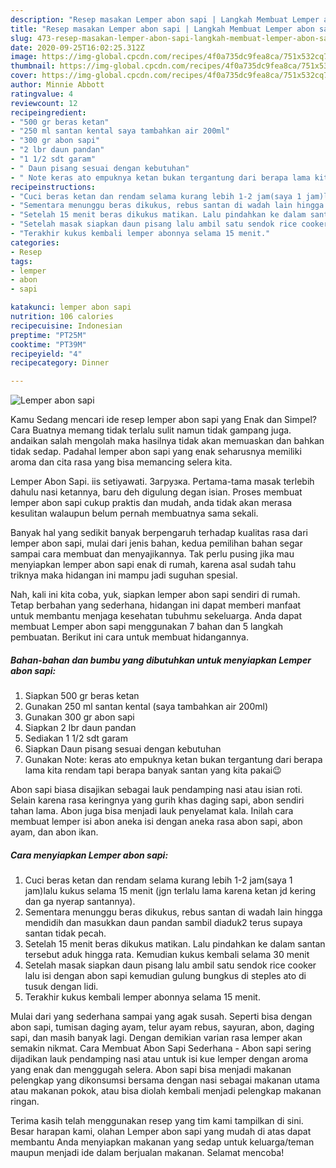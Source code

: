 ```yaml
---
description: "Resep masakan Lemper abon sapi | Langkah Membuat Lemper abon sapi Yang Enak dan Simpel"
title: "Resep masakan Lemper abon sapi | Langkah Membuat Lemper abon sapi Yang Enak dan Simpel"
slug: 473-resep-masakan-lemper-abon-sapi-langkah-membuat-lemper-abon-sapi-yang-enak-dan-simpel
date: 2020-09-25T16:02:25.312Z
image: https://img-global.cpcdn.com/recipes/4f0a735dc9fea8ca/751x532cq70/lemper-abon-sapi-foto-resep-utama.jpg
thumbnail: https://img-global.cpcdn.com/recipes/4f0a735dc9fea8ca/751x532cq70/lemper-abon-sapi-foto-resep-utama.jpg
cover: https://img-global.cpcdn.com/recipes/4f0a735dc9fea8ca/751x532cq70/lemper-abon-sapi-foto-resep-utama.jpg
author: Minnie Abbott
ratingvalue: 4
reviewcount: 12
recipeingredient:
- "500 gr beras ketan"
- "250 ml santan kental saya tambahkan air 200ml"
- "300 gr abon sapi"
- "2 lbr daun pandan"
- "1 1/2 sdt garam"
- " Daun pisang sesuai dengan kebutuhan"
- " Note keras ato empuknya ketan bukan tergantung dari berapa lama kita rendam tapi berapa banyak santan yang kita pakai"
recipeinstructions:
- "Cuci beras ketan dan rendam selama kurang lebih 1-2 jam(saya 1 jam)lalu kukus selama 15 menit (jgn terlalu lama karena ketan jd kering dan ga nyerap santannya)."
- "Sementara menunggu beras dikukus, rebus santan di wadah lain hingga mendidih dan masukkan daun pandan sambil diaduk2 terus supaya santan tidak pecah."
- "Setelah 15 menit beras dikukus matikan. Lalu pindahkan ke dalam santan tersebut aduk hingga rata. Kemudian kukus kembali selama 30 menit"
- "Setelah masak siapkan daun pisang lalu ambil satu sendok rice cooker lalu isi dengan abon sapi kemudian gulung bungkus di steples ato di tusuk dengan lidi."
- "Terakhir kukus kembali lemper abonnya selama 15 menit."
categories:
- Resep
tags:
- lemper
- abon
- sapi

katakunci: lemper abon sapi 
nutrition: 106 calories
recipecuisine: Indonesian
preptime: "PT25M"
cooktime: "PT39M"
recipeyield: "4"
recipecategory: Dinner

---
```



![Lemper abon sapi](https://img-global.cpcdn.com/recipes/4f0a735dc9fea8ca/751x532cq70/lemper-abon-sapi-foto-resep-utama.jpg)

Kamu Sedang mencari ide resep lemper abon sapi yang Enak dan Simpel? Cara Buatnya memang tidak terlalu sulit namun tidak gampang juga. andaikan salah mengolah maka hasilnya tidak akan memuaskan dan bahkan tidak sedap. Padahal lemper abon sapi yang enak seharusnya memiliki aroma dan cita rasa yang bisa memancing selera kita.

Lemper Abon Sapi. iis setiyawati. Загрузка. Pertama-tama masak terlebih dahulu nasi ketannya, baru deh digulung degan isian. Proses membuat lemper abon sapi cukup praktis dan mudah, anda tidak akan merasa kesulitan walaupun belum pernah membuatnya sama sekali.

Banyak hal yang sedikit banyak berpengaruh terhadap kualitas rasa dari lemper abon sapi, mulai dari jenis bahan, kedua pemilihan bahan segar sampai cara membuat dan menyajikannya. Tak perlu pusing jika mau menyiapkan lemper abon sapi enak di rumah, karena asal sudah tahu triknya maka hidangan ini mampu jadi suguhan spesial.


Nah, kali ini kita coba, yuk, siapkan lemper abon sapi sendiri di rumah. Tetap berbahan yang sederhana, hidangan ini dapat memberi manfaat untuk membantu menjaga kesehatan tubuhmu sekeluarga. Anda dapat membuat Lemper abon sapi menggunakan 7 bahan dan 5 langkah pembuatan. Berikut ini cara untuk membuat hidangannya.

<!--inarticleads1-->

##### Bahan-bahan dan bumbu yang dibutuhkan untuk menyiapkan Lemper abon sapi:

1. Siapkan 500 gr beras ketan
1. Gunakan 250 ml santan kental (saya tambahkan air 200ml)
1. Gunakan 300 gr abon sapi
1. Siapkan 2 lbr daun pandan
1. Sediakan 1 1/2 sdt garam
1. Siapkan  Daun pisang sesuai dengan kebutuhan
1. Gunakan  Note: keras ato empuknya ketan bukan tergantung dari berapa lama kita rendam tapi berapa banyak santan yang kita pakai😉


Abon sapi biasa disajikan sebagai lauk pendamping nasi atau isian roti. Selain karena rasa keringnya yang gurih khas daging sapi, abon sendiri tahan lama. Abon juga bisa menjadi lauk penyelamat kala. Inilah cara membuat lemper isi abon aneka isi dengan aneka rasa abon sapi, abon ayam, dan abon ikan. 

<!--inarticleads2-->

##### Cara menyiapkan Lemper abon sapi:

1. Cuci beras ketan dan rendam selama kurang lebih 1-2 jam(saya 1 jam)lalu kukus selama 15 menit (jgn terlalu lama karena ketan jd kering dan ga nyerap santannya).
1. Sementara menunggu beras dikukus, rebus santan di wadah lain hingga mendidih dan masukkan daun pandan sambil diaduk2 terus supaya santan tidak pecah.
1. Setelah 15 menit beras dikukus matikan. Lalu pindahkan ke dalam santan tersebut aduk hingga rata. Kemudian kukus kembali selama 30 menit
1. Setelah masak siapkan daun pisang lalu ambil satu sendok rice cooker lalu isi dengan abon sapi kemudian gulung bungkus di steples ato di tusuk dengan lidi.
1. Terakhir kukus kembali lemper abonnya selama 15 menit.


Mulai dari yang sederhana sampai yang agak susah. Seperti bisa dengan abon sapi, tumisan daging ayam, telur ayam rebus, sayuran, abon, daging sapi, dan masih banyak lagi. Dengan demikian varian rasa lemper akan semakin nikmat. Cara Membuat Abon Sapi Sederhana - Abon sapi sering dijadikan lauk pendamping nasi atau untuk isi kue lemper dengan aroma yang enak dan menggugah selera. Abon sapi bisa menjadi makanan pelengkap yang dikonsumsi bersama dengan nasi sebagai makanan utama atau makanan pokok, atau bisa diolah kembali menjadi pelengkap makanan ringan. 

Terima kasih telah menggunakan resep yang tim kami tampilkan di sini. Besar harapan kami, olahan Lemper abon sapi yang mudah di atas dapat membantu Anda menyiapkan makanan yang sedap untuk keluarga/teman maupun menjadi ide dalam berjualan makanan. Selamat mencoba!
